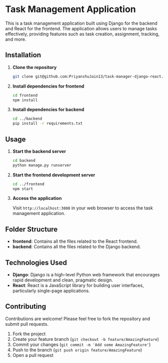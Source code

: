 # Task Management Application

This is a task management application built using Django for the backend and React for the frontend. The application allows users to manage tasks effectively, providing features such as task creation, assignment, tracking, and more.

## Installation

1. **Clone the repository**

    ```bash
    git clone git@github.com:PriyanshuJain13/task-manager-django-react.git
    ```

2. **Install dependencies for frontend**

    ```bash
    cd frontend
    npm install
    ```

3. **Install dependencies for backend**

    ```bash
    cd ../backend
    pip install -r requirements.txt
    ```

## Usage

1. **Start the backend server**

    ```bash
    cd backend
    python manage.py runserver
    ```

2. **Start the frontend development server**

    ```bash
    cd ../frontend
    npm start
    ```

3. **Access the application**

    Visit `http://localhost:3000` in your web browser to access the task management application.

## Folder Structure

- **frontend**: Contains all the files related to the React frontend.
- **backend**: Contains all the files related to the Django backend.

## Technologies Used

- **Django**: Django is a high-level Python web framework that encourages rapid development and clean, pragmatic design.
- **React**: React is a JavaScript library for building user interfaces, particularly single-page applications.

## Contributing

Contributions are welcome! Please feel free to fork the repository and submit pull requests.

1. Fork the project
2. Create your feature branch (`git checkout -b feature/AmazingFeature`)
3. Commit your changes (`git commit -m 'Add some AmazingFeature'`)
4. Push to the branch (`git push origin feature/AmazingFeature`)
5. Open a pull request
